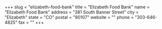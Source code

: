 +++
slug = "elizabeth-food-bank"
title = "Elizabeth Food Bank"
name = "Elizabeth Food Bank"
address = "381 South Banner Street"
city = "Elizabeth"
state = "CO"
postal = "80107"
website = ""
phone = "303-646-4825"
fax = ""
+++
